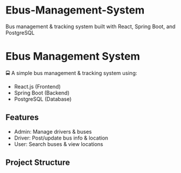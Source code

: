 # Ebus-Management-System
Bus management &amp; tracking system built with React, Spring Boot, and PostgreSQL
# Ebus Management System

🚍 A simple bus management & tracking system using:
- React.js (Frontend)
- Spring Boot (Backend)
- PostgreSQL (Database)

## Features
- Admin: Manage drivers & buses
- Driver: Post/update bus info & location
- User: Search buses & view locations

## Project Structure
